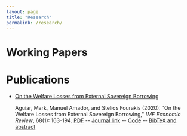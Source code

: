 ```yaml
---
layout: page
title: "Research"
permalink: /research/
---
```


# Working Papers

# Publications

* [On the Welfare Losses from External Sovereign Borrowing](/publications/welfare_losses)

    Aguiar, Mark, Manuel Amador, and Stelios Fourakis (2020): "On the Welfare Losses from External Sovereign Borrowing," *IMF Economic Review*, 68(1): 163-194.
[PDF](/files/lossesfromborrowing.pdf) -- [Journal link](https://doi.org/10.1057/s41308-019-00103-2)  -- [Code](https://github.com/sfourakis/SovDebtWelfare) -- [BibTeX and abstract](/citation/welfare_losses)
